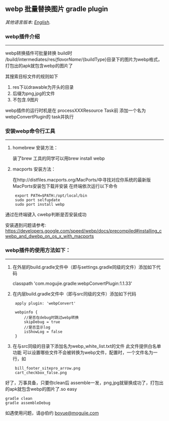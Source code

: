 ## webp 批量替换图片 gradle plugin
*其他语言版本: [English](README.md).*


### webp插件介绍
***
webp转换插件可批量转换 build时 /build/intermediates/res/${flavorName}/${buildType}目录下的图片为webp格式，
打包出的apk就包含webp的图片了

其搜索目标文件的规则如下

1. res下以drawable为开头的目录
2. 后缀为png,jpg的文件
3. 不包含.9图片


webp插件的运行时机是在 processXXXResource Task前 添加一个名为webpConvertPlugin的 task并执行


### 安装webp命令行工具
***


1. homebrew 安装方法：

    装了brew 工具的同学可以用brew install webp

2. macports 安装方法：

    在http://distfiles.macports.org/MacPorts/中寻找对应你系统的最新版MacPorts安装包下载并安装
    在终端依次运行以下命令

		export PATH=$PATH:/opt/local/bin
		sudo port selfupdate
		sudo port install webp

通过在终端键入 cwebp判断是否安装成功




安装遇到问题请参考:
<https://developers.google.com/speed/webp/docs/precompiled#installing_cwebp_and_dwebp_on_os_x_with_macports>

	


### webp插件的使用方法如下：
***
1. 在外层的build.gradle文件中（即与settings.gradle同级的文件）添加如下代码

	  classpath 'com.mogujie.gradle:webpConvertPlugin:1.1.33'
2. 在内层build.gradle文件中（即与src同级的文件）添加如下代码

		apply plugin: 'webpConvert'

		webpinfo {
			//是否在debug时跳过webp转换
    		skipDebug = true
    		//是否显示log
    		isShowLog = false
		}

3. 在与src同级的目录下添加名为webp_white_list.txt的文件 此文件提供白名单功能 可以设置哪些文件不会被转换为webp文件，配置时，一个文件名为一行，如

		bill_footer_sitepro_arrow.png
		cart_checkbox_false.png


好了，万事具备，只要你clean后  assemble一发，png,jpg就替换成功了，打包出的apk就包含webp的图片了.so easy

    gradle clean
    gradle assembleDebug

如遇使用问题，请@伯约  boyue@mogujie.com



